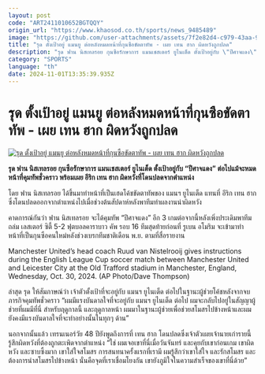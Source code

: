 ```yaml
---
layout: post
code: "ART2411010652BGTQQY"
origin_url: "https://www.khaosod.co.th/sports/news_9485489"
image: "https://github.com/user-attachments/assets/7f2e82d4-c979-43aa-904f-34c7111c5355"
title: "รุด ตั้งเป้าอยู่ แมนยู ต่อหลังหมดหน้าที่กุนซือขัดตาทัพ - เผย เทน ฮาก ผิดหวังถูกปลด"
description: "รุด ฟาน นิสเทลรอย กุนซือรักษาการ แมนเชสเตอร์ ยูไนเต็ด ตั้งเป้าอยู่กับ \"ปีศาจแดง\" ต่อไปแม้จะหมดหน้าที่คุมทัพชั่วคราว พร้อมเผย อีริก เทน ฮาก ผิดหวังที่โดนปลดจากตำแหน่ง"
category: "SPORTS"
language: "th"
date: 2024-11-01T13:35:39.935Z
---
```


# รุด ตั้งเป้าอยู่ แมนยู ต่อหลังหมดหน้าที่กุนซือขัดตาทัพ - เผย เทน ฮาก ผิดหวังถูกปลด

[![รุด ตั้งเป้าอยู่ แมนยู ต่อหลังหมดหน้าที่กุนซือขัดตาทัพ - เผย เทน ฮาก ผิดหวังถูกปลด](https://www.khaosod.co.th/wpapp/uploads/2024/11/ruuud-7654.jpg "รุด ตั้งเป้าอยู่ แมนยู ต่อหลังหมดหน้าที่กุนซือขัดตาทัพ - เผย เทน ฮาก ผิดหวังถูกปลด")](https://www.khaosod.co.th/wpapp/uploads/2024/11/ruuud-7654.jpg)

**รุด ฟาน นิสเทลรอย กุนซือรักษาการ แมนเชสเตอร์ ยูไนเต็ด ตั้งเป้าอยู่กับ “ปีศาจแดง” ต่อไปแม้จะหมดหน้าที่คุมทัพชั่วคราว พร้อมเผย อีริก เทน ฮาก ผิดหวังที่โดนปลดจากตำแหน่ง**

โดย ฟาน นิสเทลรอย ได้ขึ้นมาทำหน้าที่เป็นเฮดโค้ชขัดตาทัพของ แมนฯ ยูไนเต็ด แทนที่ อีริก เทน ฮาก ซึ่งโดนปลดออกจากตำแหน่งไปเมื่อช่วงต้นสัปดาห์หลังพาทีมทำผลงานน่าผิดหวัง

คาดการณ์กันว่า ฟาน นิสเทลรอย จะได้คุมทัพ “ปีศาจแดง” อีก 3 เกมต่อจากนี้หลังเพิ่งประเดิมพาทีมถล่ม เลสเตอร์ ซิตี้ 5-2 ฟุตบอลคาราบาว คัพ รอบ 16 ทีมสุดท้ายก่อนที่ รูเบน อโมริม จะเข้ามาทำหน้าที่เป็นกุนซือคนใหม่หลังช่วงเบรกทีมชาติเดือน พ.ย. ตามที่สื่อรายงาน

Manchester United’s head coach Ruud van Nistelrooij gives instructions during the English League Cup soccer match between Manchester United and Leicester City at the Old Trafford stadium in Manchester, England, Wednesday, Oct. 30, 2024. (AP Photo/Dave Thompson)



ล่าสุด รุด ให้สัมภาษณ์ว่า เจ้าตัวตั้งเป้าที่จะอยู่กับ แมนฯ ยูไนเต็ด ต่อไปในฐานะผู้ช่วยโค้ชหลังจากจบภารกิจคุมทัพชั่วคราว “ผมมีแรงบันดาลใจที่จะอยู่กับ แมนฯ ยูไนเต็ด ต่อไป ผมจะกลับไปอยู่ในสัญญาผู้ช่วยที่ผมมีที่นี่ สำหรับฤดูกาลนี้ และฤดูกาลหน้า ผมมาในฐานะผู้ช่วยเพื่อช่วยสโมสรไปข้างหน้าและผมยังคงมีแรงบันดาลใจที่จะทำอย่างนั้นในทุกๆ ด้าน”

นอกจากนั้นแล้ว เทรนเนอร์วัย 48 ปียังพูดถึงการที่ เทน ฮาก โดนปลดซึ่งเจ้าตัวเผยเจ้านายเก่ารายนี้รู้สึกผิดหวังที่ต้องถูกตะเพิดจากตำแหน่ง “ใช่ ผมเจอเขาที่นี่เมื่อวันจันทร์ และคุยกับเขาก่อนเกม เขาผิดหวัง และซาบซึ้งมาก เขาใส่ใจสโมสร การสนทนาครั้งแรกที่เรามี ผมรู้สึกว่าเขาใส่ใจ และรักสโมสร และต้องการนำสโมสรไปข้างหน้า นั่นคือจุดที่เราเชื่อมโยงกัน เขายังภูมิใจในความสำเร็จของเขาที่นี่ด้วย”